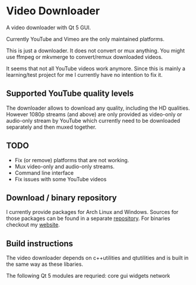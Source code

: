 # Video Downloader
A video downloader with Qt 5 GUI.

Currently YouTube and Vimeo are the only maintained platforms.

This is just a downloader. It does not convert or mux anything. You might use
ffmpeg or mkvmerge to convert/remux downloaded videos.

It seems that not all YouTube videos work anymore. Since this is mainly a
learning/test project for me I currently have no intention to fix it.

## Supported YouTube quality levels
The downloader allows to download any quality, including the HD qualities. However
1080p streams (and above) are only provided as video-only or audio-only stream
by YouTube which currently need to be downloaded separately and then muxed together.

## TODO
 * Fix (or remove) platforms that are not working.
 * Mux video-only and audio-only streams.
 * Command line interface
 * Fix issues with some YouTube videos

## Download / binary repository
I currently provide packages for Arch Linux and Windows. Sources for those packages can be found in a
separate [repository](https://github.com/Martchus/PKGBUILDs). For binaries checkout my
[website](http://martchus.no-ip.biz/website/page.php?name=programming).

## Build instructions
The video downloader depends on c++utilities and qtutilities and is built in the same way as these libaries.

The following Qt 5 modules are requried: core gui widgets network
